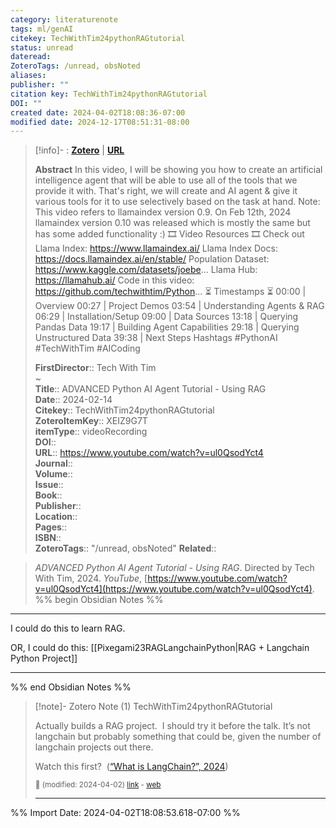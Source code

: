 ```yaml
---
category: literaturenote
tags: ml/genAI
citekey: TechWithTim24pythonRAGtutorial
status: unread
dateread: 
ZoteroTags: /unread, obsNoted
aliases: 
publisher: ""
citation key: TechWithTim24pythonRAGtutorial
DOI: ""
created date: 2024-04-02T18:08:36-07:00
modified date: 2024-12-17T08:51:31-08:00
---
```

> [!info]- : [**Zotero**](zotero://select/library/items/XEIZ9G7T)   | [**URL**](https://www.youtube.com/watch?v=ul0QsodYct4)
>
> 
> **Abstract**
> In this video, I will be showing you how to create an artificial intelligence agent that will be able to use all of the tools that we provide it with. That's right, we will create and AI agent & give it various tools for it to use selectively based on the task at hand.  Note: This video refers to llamaindex version 0.9. On Feb 12th, 2024 llamaindex version 0.10 was released which is mostly the same but has some added functionality :)  🎞 Video Resources 🎞 Check out Llama Index: https://www.llamaindex.ai/  Llama Index Docs: https://docs.llamaindex.ai/en/stable/ Population Dataset: https://www.kaggle.com/datasets/joebe... Llama Hub: https://llamahub.ai/ Code in this video: https://github.com/techwithtim/Python...  ⏳ Timestamps ⏳ 00:00 | Overview 00:27 | Project Demos 03:54 | Understanding Agents & RAG 06:29 | Installation/Setup 09:00 | Data Sources 13:18 | Querying Pandas Data 19:17 | Building Agent Capabilities 29:18 | Querying Unstructured Data 39:38 | Next Steps  Hashtags #PythonAI #TechWithTim #AICoding
> 
> 
> **FirstDirector**:: Tech With Tim  
~    
> **Title**:: ADVANCED Python AI Agent Tutorial - Using RAG  
> **Date**:: 2024-02-14  
> **Citekey**:: TechWithTim24pythonRAGtutorial  
> **ZoteroItemKey**:: XEIZ9G7T  
> **itemType**:: videoRecording  
> **DOI**::   
> **URL**:: https://www.youtube.com/watch?v=ul0QsodYct4  
> **Journal**::   
> **Volume**::   
> **Issue**::   
> **Book**::   
> **Publisher**::   
> **Location**::    
> **Pages**::   
> **ISBN**::   
> **ZoteroTags**:: "/unread, obsNoted"
>**Related**:: 

> _ADVANCED Python AI Agent Tutorial - Using RAG_. Directed by Tech With Tim, 2024. _YouTube_, [https://www.youtube.com/watch?v=ul0QsodYct4](https://www.youtube.com/watch?v=ul0QsodYct4).
%% begin Obsidian Notes %%
___
I could do this to learn RAG.

OR, I could do this: [[Pixegami23RAGLangchainPython|RAG + Langchain Python Project]]
___
%% end Obsidian Notes %%

> [!note]- Zotero Note (1)
> TechWithTim24pythonRAGtutorial
> 
> Actually builds a RAG project.  I should try it before the talk. It’s not langchain but probably something that could be, given the number of langchain projects out there.
> 
> Watch this first?  ([“What is LangChain?”, 2024](zotero://select/library/items/8JL75JEY))
> 
> <small>📝️ (modified: 2024-04-02) [link](zotero://select/library/items/P2WFKXNV) - [web](http://zotero.org/users/60638/items/P2WFKXNV)</small>
>  
> ---




%% Import Date: 2024-04-02T18:08:53.618-07:00 %%
